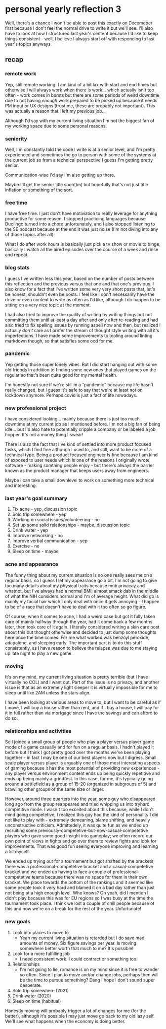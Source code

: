 # personal yearly reflection 3

Well, there's a chance I won't be able to post this exactly on Decemeber first
because I don't feel the normal drive to write it but we'll see. I'll also have
to look at how I structured last year's content because I'd like to keep things
consistent - well, I believe I always start off with responding to last year's
topics anyways.

## recap

### remote work

Yep, still remote working. I am kind of a bit lax with start and end times but
otherwise I will always work when there is work... which actually isn't too
often - work comes in bursts but there are some periods of weird downtime due to
not having *enough* work prepared to be picked up because it needs PM input or
UX designs (trust me, these are probably not important). This was actually a
reason that I left my previous job...

Although I'd say with my current living situation I'm not the biggest fan of my
working space due to some personal reasons.

### seniority

Well, I'm constantly told the code I write is at a senior level, and I'm pretty
experienced and sometimes the go to person with some of the systems at the current
job so from a technical perspective I guess I'm getting pretty senior.

Communication-wise I'd say I'm also getting up there.

Maybe I'll get the senior title soon(tm) but hopefully that's not just title
inflation or something of the sort.

### free time

I have free time. I just don't have motiviation to really leverage for anything
productive for some reason. I stopped practicing languages because Duolingo
turned into a chore unfortunately, and I also stopped listening to the SE
podcast because at the end it was just noise (I'm not diving into any of those
topics after all).

What I do after work hours is basically just pick a tv show or movie to binge;
basically I watch all the aired episodes over the course of a week and rinse and
repeat.

### blog stats

I guess I've written less this year, based on the number of posts between this
reflection and the previous versus that one and that one's previous. I also know
for a fact that I've written some very very short posts that, let's be honest,
shouldn't even be posts. I feel like I don't necessarily have the drive or even
content to write as often as I'd like, although I do happen to be sitting on a
very nice topic at the moment.

I had also tried to improve the quality of writing by writing things but not
committing them until at least a day after and only after re-reading and had
also tried to fix spelling issues by running aspell now and then, but realized
I actually *don't* care as I prefer the stream of thought style writing with
all it's imperfections. I have made some improvements to tooling around linting
markdown though, so that satisfies some ocd for me.

### pandemic

Yep getting those super lonely vibes. But I did start hanging out with some old
friends in addition to finding some new ones that played games on the regular so
that's been quite good for my mental health.

I'm honestly not sure if we're still in a "pandemic" because my life hasn't
really changed, but I guess it's safe to say that we're at least not on lockdown
anymore. Perhaps covid is just a fact of life nowadays.

### new professional project

I have considered looking... mainly because there is just too much downtime at
my current job as I mentioned before. I'm not a big fan of being idle... but I'd
also hate to potentially cripple a company or be labeled a job hopper. It's not
a money thing I swear!

There is also the fact that I've kind of settled into more product focused
tasks, which I find fine although I used to, and still, want to be more of a
technical type. Being a product focused engineer is fine because I am kind of
exposed to user needs which is one of the reasons I originally wrote software -
making somthing people enjoy - but there's always the barrier known as the
product manager that keeps users away from engineers.

Maybe I can take a small downlevel to work on something more technical and interesting.

### last year's goal summary

1. Fix acne - yep, discussion topic
2. Solo trip somewhere - yep
3. Working on social issues/volunteering - no
4. Set up some solid relationships - maybe, discussion topic
5. Drink water - yep
6. Improve networking - no
7. Improve verbal communication - yep
8. Exercise - no
9. Sleep on time - maybe

### acne and appearance

The funny thing about my current situation is no one really sees me on a regular
basis, so I guess I let my appearance go a bit. I'm not going to give too many
details about my physical traits because muh privacay and whatnot, but I've
always had a normal BMI, almost smack dab in the middle of what the NIH
considers normal and I'm of average height. What did go is mainly my facial hair
which I only deal with once it gets annoying - I happen to be of a race that
doesn't have to deal with it too often so go figure.

Of course, when it comes to acne, I had a weird case but got it fully taken care
of mainly halfway through the year, had it come back a few months later, then
took care of it again. I literally considered writing a skin care post about
this but thought otherwise and decided to just dump some thoughts here once the
time comes. For me what worked was benzoyl peroxide, adapalene, and sleeping
early. The important part is to do this stuff consistently, as I have reason to
believe the relapse was due to me staying up late night to play a new game.

### moving

It's on my mind, my current living situation is pretty terrible (but I have
virtually no COL) and I want out. Part of the issue is no privacy, and another
issue is that as an extremely light sleeper it is virtually impossible for me to
sleep until like 2AM unless the stars align.

I have been looking at various areas to move to, but I want to be careful as if
I move, I will buy a house rather than rent, and if I buy a house, I will pay
for it in full rather than via mortgage since I have the savings and can afford
to do so.

### relationships and activities

So I joined a small group of people who play a player versus player game mode of
a game casually and for fun on a regular basis. I hadn't played it before but I
think I got pretty good over the months we've been playing together - in
fact I may be one of our best players now but I digress. Small scale player
versus player is arguably one of those most interesting aspects of gaming
because it has the most potential of providing new experiences - any player
versus environment content ends up being quickly repetitive and ends up being
mainly a grindfest. In this case, for me, it's typically going around a
battlefield as a group of 15-20 (organized in subgroups of 5) and brawling other
groups of the same size or larger.

However, around three quarters into the year, some guy who disappeared long ago
from the group reappeared and tried whipping us into tryhard competitive mode.
I wasn't too exceited about this because, while I don't mind going competetive,
I realized this guy had the kind of personality I did not like to play with -
extremely demeaning, blame shifting, and heavily unconstructive criticism.
Admittedely, it was quite fun as we ended up recruiting some
previously-competetive-but-now-casual-competetive players who gave some good
insight into gameplay; we often record our own point of views in fights and go
over them to review fights and look for improvements. That was good fun seeing
everyone improving and learning a lot myself.

We ended up trying out for a tournament but got shafted by the brackets; there
was a professional-competetive bracket and a casual-competetive bracket and we
ended up having to face a couple of professional-competetive teams because there
was no space for them in their own bracket. We place towards the bottom of the
rankings and it seemed like some people took it very hard and blamed it on a bad
day rather than just not being at a high enough level. Who knows? Oh yeah, did I
mention I didn't play because this was for EU regions so I was busy at the time
the tournament took place. I think we lost a couple of chill people because of
this and now we're on a break for the rest of the year. Unfortunate!

### new goals

1. Look into places to move to
    - Yeah my current living situation is retarded but I do save mad amounts of
      money. Six figure savings per year. Is moving somewhere better worth that
      much to me? It's possible!
2. Look for a more fulfilling job
    - I need consistent work. I could contract or something too.
3. Relationships
    - I'm not going to lie, romance is on my mind since it is free to wander so
      often. Since I plan to move and/or change jobs, perhaps then will be the
      time to pursue something? Dang I hope I don't sound super desperate.
4. Solo trip somewhere (2021)
5. Drink water (2020)
6. Sleep on time (habitual)

Honestly moving will probably trigger a lot of changes for me (for the better),
although it's possible I may just move go back to my old lazy self. We'll see
what happens when the economy is doing better.

